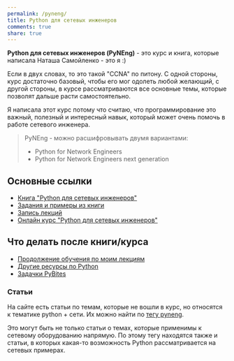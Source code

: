 ```yaml
---
permalink: /pyneng/
title: Python для сетевых инженеров
comments: true
share: true
---
```


__Python для сетевых инженеров (PyNEng)__ - это курс и книга, которые написала Наташа Самойленко - это я :)


Если в двух словах, то это такой "CCNA" по питону.
С одной стороны, курс достаточно базовый, чтобы его мог одолеть любой желающий,
с другой стороны, в курсе рассматриваются все основные темы, которые позволят дальше расти самостоятельно.


Я написала этот курс потому что считаю, что программирование это важный, полезный и интересный навык,
который может очень помочь в работе сетевого инженера.

> PyNEng - можно расшифровывать двумя вариантами:
> 
> - Python for Network Engineers
> - Python for Network Engineers next generation

## Основные ссылки

* [Книга "Python для сетевых инженеров"](https://pyneng.readthedocs.io/ru/latest/)
* [Задания и примеры из книги](https://github.com/natenka/pyneng-examples-exercises)
* [Запись лекций](https://www.youtube.com/playlist?list=PLah0HUih_ZRnJFNdZsWr2pNWgYETauGXo)
* [Онлайн курс "Python для сетевых инженеров"](https://natenka.github.io/pyneng-online/)


## Что делать после книги/курса

* [Продолжение обучения по моим лекциям](https://www.youtube.com/playlist?list=PLah0HUih_ZRmiZjBaTcECszqlRM8LlahR)
* [Другие ресурсы по Python](https://natenka.github.io/pyneng-resources/)
* [Задачки PyBites](https://codechalleng.es/bites/)


### Статьи

На сайте есть статьи по темам, которые не вошли в курс, но относятся к тематике python + сети.
Их можно найти по [тегу pyneng](/tags/#pyneng).

Это могут быть не только статьи о темах, которые применимы к сетевому оборудованию напрямую.
По этому тегу находятся также и статьи, в которых какая-то возможность Python рассматривается на сетевых примерах.

